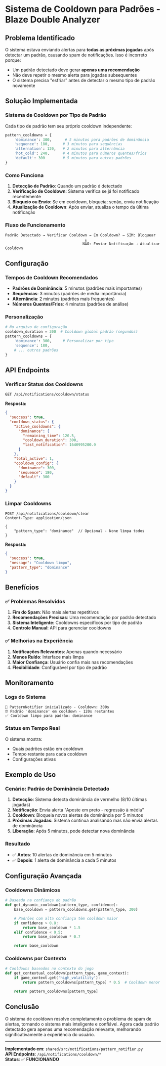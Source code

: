 # Sistema de Cooldown para Padrões - Blaze Double Analyzer

## Problema Identificado

O sistema estava enviando alertas para **todas as próximas jogadas** após detectar um padrão, causando spam de notificações. Isso é incorreto porque:

- Um padrão detectado deve gerar **apenas uma recomendação**
- Não deve repetir o mesmo alerta para jogadas subsequentes
- O sistema precisa "esfriar" antes de detectar o mesmo tipo de padrão novamente

## Solução Implementada

### Sistema de Cooldown por Tipo de Padrão

Cada tipo de padrão tem seu próprio cooldown independente:

```python
pattern_cooldowns = {
    'dominance': 300,      # 5 minutos para padrões de dominância
    'sequence': 180,      # 3 minutos para sequências
    'alternation': 120,   # 2 minutos para alternância
    'hot_cold': 240,      # 4 minutos para números quentes/frios
    'default': 300        # 5 minutos para outros padrões
}
```

### Como Funciona

1. **Detecção de Padrão**: Quando um padrão é detectado
2. **Verificação de Cooldown**: Sistema verifica se já foi notificado recentemente
3. **Bloqueio ou Envio**: Se em cooldown, bloqueia; senão, envia notificação
4. **Atualização de Cooldown**: Após enviar, atualiza o tempo da última notificação

### Fluxo de Funcionamento

```
Padrão Detectado → Verificar Cooldown → Em Cooldown? → SIM: Bloquear
                                    ↓
                                   NÃO: Enviar Notificação → Atualizar Cooldown
```

## Configuração

### Tempos de Cooldown Recomendados

- **Padrões de Dominância**: 5 minutos (padrões mais importantes)
- **Sequências**: 3 minutos (padrões de média importância)
- **Alternância**: 2 minutos (padrões mais frequentes)
- **Números Quentes/Frios**: 4 minutos (padrões de análise)

### Personalização

```python
# No arquivo de configuração
cooldown_duration = 300  # Cooldown global padrão (segundos)
pattern_cooldowns = {
    'dominance': 300,     # Personalizar por tipo
    'sequence': 180,
    # ... outros padrões
}
```

## API Endpoints

### Verificar Status dos Cooldowns

```http
GET /api/notifications/cooldown/status
```

**Resposta:**

```json
{
  "success": true,
  "cooldown_status": {
    "active_cooldowns": {
      "dominance": {
        "remaining_time": 120.5,
        "cooldown_duration": 300,
        "last_notification": 1640995200.0
      }
    },
    "total_active": 1,
    "cooldown_config": {
      "dominance": 300,
      "sequence": 180,
      "default": 300
    }
  }
}
```

### Limpar Cooldowns

```http
POST /api/notifications/cooldown/clear
Content-Type: application/json

{
    "pattern_type": "dominance"  // Opcional - None limpa todos
}
```

**Resposta:**

```json
{
  "success": true,
  "message": "Cooldown limpo",
  "pattern_type": "dominance"
}
```

## Benefícios

### ✅ Problemas Resolvidos

1. **Fim do Spam**: Não mais alertas repetitivos
2. **Recomendações Precisas**: Uma recomendação por padrão detectado
3. **Sistema Inteligente**: Cooldowns específicos por tipo de padrão
4. **Controle Manual**: API para gerenciar cooldowns

### ✅ Melhorias na Experiência

1. **Notificações Relevantes**: Apenas quando necessário
2. **Menos Ruído**: Interface mais limpa
3. **Maior Confiança**: Usuário confia mais nas recomendações
4. **Flexibilidade**: Configurável por tipo de padrão

## Monitoramento

### Logs do Sistema

```
🔔 PatternNotifier inicializado - Cooldown: 300s
⏰ Padrão 'dominance' em cooldown - 120s restantes
✅ Cooldown limpo para padrão: dominance
```

### Status em Tempo Real

O sistema mostra:

- Quais padrões estão em cooldown
- Tempo restante para cada cooldown
- Configurações ativas

## Exemplo de Uso

### Cenário: Padrão de Dominância Detectado

1. **Detecção**: Sistema detecta dominância de vermelho (8/10 últimas jogadas)
2. **Notificação**: Envia alerta "Aposte em preto - regressão à média"
3. **Cooldown**: Bloqueia novos alertas de dominância por 5 minutos
4. **Próximas Jogadas**: Sistema continua analisando mas não envia alertas de dominância
5. **Liberação**: Após 5 minutos, pode detectar nova dominância

### Resultado

- ✅ **Antes**: 10 alertas de dominância em 5 minutos
- ✅ **Depois**: 1 alerta de dominância a cada 5 minutos

## Configuração Avançada

### Cooldowns Dinâmicos

```python
# Baseado na confiança do padrão
def get_dynamic_cooldown(pattern_type, confidence):
    base_cooldown = pattern_cooldowns.get(pattern_type, 300)

    # Padrões com alta confiança têm cooldown maior
    if confidence > 0.8:
        return base_cooldown * 1.5
    elif confidence < 0.5:
        return base_cooldown * 0.7

    return base_cooldown
```

### Cooldowns por Contexto

```python
# Cooldowns baseados no contexto do jogo
def get_contextual_cooldown(pattern_type, game_context):
    if game_context.get('high_volatility'):
        return pattern_cooldowns[pattern_type] * 0.5  # Cooldown menor em alta volatilidade

    return pattern_cooldowns[pattern_type]
```

## Conclusão

O sistema de cooldown resolve completamente o problema de spam de alertas, tornando o sistema mais inteligente e confiável. Agora cada padrão detectado gera apenas uma recomendação relevante, melhorando significativamente a experiência do usuário.

---

**Implementado em**: `shared/src/notifications/pattern_notifier.py`  
**API Endpoints**: `/api/notifications/cooldown/*`  
**Status**: ✅ **FUNCIONANDO**
